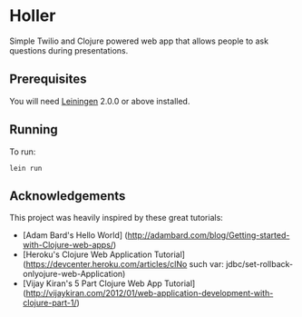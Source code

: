 # Holler

Simple Twilio and Clojure powered web app that allows people to ask questions during presentations.

## Prerequisites

You will need [Leiningen][] 2.0.0 or above installed.

[leiningen]: https://github.com/technomancy/leiningen

## Running

To run:

    lein run

## Acknowledgements

This project was heavily inspired by these great tutorials:
- [Adam Bard's Hello World] (http://adambard.com/blog/Getting-started-with-Clojure-web-apps/)
- [Heroku's Clojure Web Application Tutorial] (https://devcenter.heroku.com/articles/clNo such var: jdbc/set-rollback-onlyojure-web-Application)
- [Vijay Kiran's 5 Part Clojure Web App Tutorial] (http://vijaykiran.com/2012/01/web-application-development-with-clojure-part-1/)
